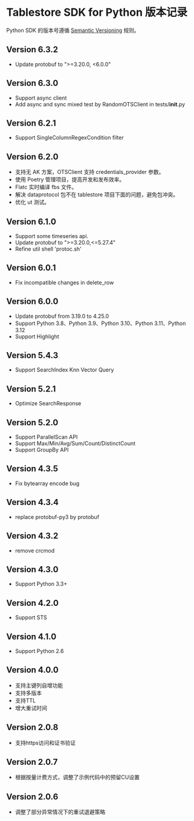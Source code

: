 Tablestore SDK for Python 版本记录
===========================

Python SDK 的版本号遵循 [Semantic Versioning](http://semver.org/) 规则。

Version 6.3.2
-------------
- Update protobuf to ">=3.20.0, <6.0.0"

Version 6.3.0
-------------
- Support async client
- Add async and sync mixed test by RandomOTSClient in tests/__init__.py

Version 6.2.1
-------------
- Support SingleColumnRegexCondition filter

Version 6.2.0
-------------
- 支持无 AK 方案，OTSClient 支持 credentials_provider 参数。
- 使用 Poetry 管理项目，提高开发和发布效率。
- Flatc 实时编译 fbs 文件。
- 解决 dataprotocol 包不在 tablestore 项目下面的问题，避免包冲突。
- 优化 ut 测试。

Version 6.1.0
-------------
- Support some timeseries api.
- Update protobuf to ">=3.20.0,<=5.27.4"
- Refine util shell 'protoc.sh'

Version 6.0.1
-------------
- Fix incompatible changes in delete_row

Version 6.0.0
-------------

- Update protobuf from 3.19.0 to 4.25.0
- Support Python 3.8、Python 3.9、Python 3.10、Python 3.11、Python 3.12
- Support Highlight

Version 5.4.3
-------------

- Support SearchIndex Knn Vector Query

Version 5.2.1
-------------

- Optimize SearchResponse

Version 5.2.0
-------------

- Support ParallelScan API
- Support Max/Min/Avg/Sum/Count/DistinctCount
- Support GroupBy API

Version 4.3.5
-------------

- Fix bytearray encode bug

Version 4.3.4
-------------

- replace protobuf-py3 by protobuf

Version 4.3.2
-------------

- remove crcmod

Version 4.3.0
-------------

- Support Python 3.3+

Version 4.2.0
-------------

- Support STS

Version 4.1.0
-------------

- Support Python 2.6

Version 4.0.0
-------------

- 支持主键列自增功能
- 支持多版本
- 支持TTL
- 增大重试时间

Version 2.0.8
-------------

- 支持https访问和证书验证

Version 2.0.7
-------------

- 根据按量计费方式，调整了示例代码中的预留CU设置 

Version 2.0.6
-------------

- 调整了部分异常情况下的重试退避策略


